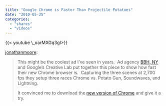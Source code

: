 ```yaml
---
title: "Google Chrome is Faster Than Projectile Potatoes"
date: "2010-05-25"
categories:
  - "shares"
  - "videos"
---
```


<div style="width: 70vw;">{{< youtube \_oarMXGq3gI>}}</div>

[jonathanmoore](http://jonathanmoore.com/post/576875270/google-chrome-is-faster-than-projectile-potatoes):

> This might be the coolest ad I’ve seen in years.  Ad agency [BBH, NY](http://www.bartleboglehegarty.com/) and Google’s Creative Lab put together this piece to show how fast their new Chrome browser is.  Capturing the three scenes at 2,700 fps they setup three races Chrome vs. Potato Gun, Soundwaves, and Lightning.
>
> It convinced me to download the [new version of Chrome](http://www.google.com/chrome) and give it a try.
